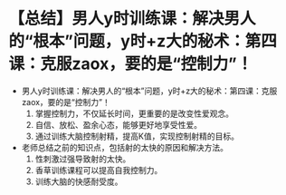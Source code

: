 # 【总结】男人y时训练课：解决男人的“根本”问题，y时+z大的秘术：第四课：克服zaox，要的是“控制力”！

-   男人y时训练课：解决男人的“根本”问题，y时+z大的秘术：第四课：克服zaox，要的是“控制力”！
    1.  掌握控制力，不仅延长时间，更重要的是改变性爱观念。
    2.  自信、放松、盈余心态，能够更好地享受性爱。
    3.  通过训练大脑控制射精，提高K值，实现控制射精的目标。
-   老师总结之前的知识点，包括射的太快的原因和解决方法。
    1.  性刺激过强导致射的太快。
    2.  香草训练课程可以提高自我控制力。
    3.  训练大脑的快感耐受度。